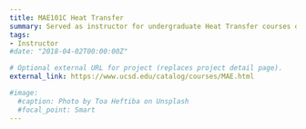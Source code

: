 ```yaml
---
title: MAE101C Heat Transfer
summary: Served as instructor for undergraduate Heat Transfer courses during Spring 2018 and Spring 2019. 
tags:
- Instructor
#date: "2018-04-02T00:00:00Z"

# Optional external URL for project (replaces project detail page).
external_link: https://www.ucsd.edu/catalog/courses/MAE.html

#image:
  #caption: Photo by Toa Heftiba on Unsplash
  #focal_point: Smart
---
```

